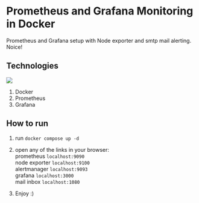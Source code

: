 
# Prometheus and Grafana Monitoring in Docker
Prometheus and Grafana setup with Node exporter and smtp mail alerting. Noice!
## Technologies
<div align="left">
    <img src="https://skillicons.dev/icons?i=docker,prometheus,grafana" />
</div>

1. Docker
2. Prometheus
3. Grafana

## How to run
1. run ` docker compose up -d `

2. open any of the links in your browser: \
    prometheus `localhost:9090` \
    node exporter `localhost:9100` \
    alertmanager `localhost:9093` \
    grafana `localhost:3000` \
    mail inbox `localhost:1080`

3. Enjoy :)
